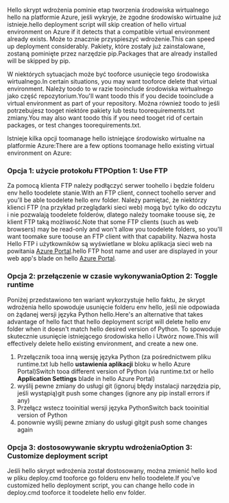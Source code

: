<span data-ttu-id="ebc21-101">Hello skrypt wdrożenia pominie etap tworzenia środowiska wirtualnego hello na platformie Azure, jeśli wykryje, że zgodne środowisko wirtualne już istnieje.</span><span class="sxs-lookup"><span data-stu-id="ebc21-101">hello deployment script will skip creation of hello virtual environment on Azure if it detects that a compatible virtual environment already exists.</span></span>  <span data-ttu-id="ebc21-102">Może to znacznie przyspieszyć wdrożenie.</span><span class="sxs-lookup"><span data-stu-id="ebc21-102">This can speed up deployment considerably.</span></span>  <span data-ttu-id="ebc21-103">Pakiety, które zostały już zainstalowane, zostaną pominięte przez narzędzie pip.</span><span class="sxs-lookup"><span data-stu-id="ebc21-103">Packages that are already installed will be skipped by pip.</span></span>

<span data-ttu-id="ebc21-104">W niektórych sytuacjach może być tooforce usunięcie tego środowiska wirtualnego.</span><span class="sxs-lookup"><span data-stu-id="ebc21-104">In certain situations, you may want tooforce delete that virtual environment.</span></span>  <span data-ttu-id="ebc21-105">Należy toodo to w razie tooinclude środowiska wirtualnego jako część repozytorium.</span><span class="sxs-lookup"><span data-stu-id="ebc21-105">You'll want toodo this if you decide tooinclude a virtual environment as part of your repository.</span></span>  <span data-ttu-id="ebc21-106">Można również toodo to jeśli potrzebujesz tooget niektóre pakiety lub testu toorequirements.txt zmiany.</span><span class="sxs-lookup"><span data-stu-id="ebc21-106">You may also want toodo this if you need tooget rid of certain packages, or test changes toorequirements.txt.</span></span>

<span data-ttu-id="ebc21-107">Istnieje kilka opcji toomanage hello istniejące środowisko wirtualne na platformie Azure:</span><span class="sxs-lookup"><span data-stu-id="ebc21-107">There are a few options toomanage hello existing virtual environment on Azure:</span></span>

### <a name="option-1-use-ftp"></a><span data-ttu-id="ebc21-108">Opcja 1: użycie protokołu FTP</span><span class="sxs-lookup"><span data-stu-id="ebc21-108">Option 1: Use FTP</span></span>
<span data-ttu-id="ebc21-109">Za pomocą klienta FTP należy podłączyć serwer toohello i będzie folderu env hello toodelete stanie.</span><span class="sxs-lookup"><span data-stu-id="ebc21-109">With an FTP client, connect toohello server and you'll be able toodelete hello env folder.</span></span>  <span data-ttu-id="ebc21-110">Należy pamiętać, że niektórzy klienci FTP (na przykład przeglądarki sieci web) mogą być tylko do odczytu i nie pozwalają toodelete folderów, dlatego należy toomake toouse się, że klient FTP taką możliwość.</span><span class="sxs-lookup"><span data-stu-id="ebc21-110">Note that some FTP clients (such as web browsers) may be read-only and won't allow you toodelete folders, so you'll want toomake sure toouse an FTP client with that capability.</span></span>  <span data-ttu-id="ebc21-111">Nazwa hosta Hello FTP i użytkowników są wyświetlane w bloku aplikacja sieci web na powitania [Azure Portal](https://portal.azure.com).</span><span class="sxs-lookup"><span data-stu-id="ebc21-111">hello FTP host name and user are displayed in your web app's blade on hello [Azure Portal](https://portal.azure.com).</span></span>

### <a name="option-2-toggle-runtime"></a><span data-ttu-id="ebc21-112">Opcja 2: przełączenie w czasie wykonywania</span><span class="sxs-lookup"><span data-stu-id="ebc21-112">Option 2: Toggle runtime</span></span>
<span data-ttu-id="ebc21-113">Poniżej przedstawiono ten wariant wykorzystuje hello faktu, że skrypt wdrożenia hello spowoduje usunięcie folderu env hello, jeśli nie odpowiada on żądanej wersji języka Python hello.</span><span class="sxs-lookup"><span data-stu-id="ebc21-113">Here's an alternative that takes advantage of hello fact that hello deployment script will delete hello env folder when it doesn't match hello desired version of Python.</span></span>  <span data-ttu-id="ebc21-114">To spowoduje skutecznie usunięcie istniejącego środowiska hello i Utwórz nowe.</span><span class="sxs-lookup"><span data-stu-id="ebc21-114">This will effectively delete hello existing environment, and create a new one.</span></span>

1. <span data-ttu-id="ebc21-115">Przełącznik tooa inną wersję języka Python (za pośrednictwem pliku runtime.txt lub hello **ustawienia aplikacji** bloku w hello Azure Portal)</span><span class="sxs-lookup"><span data-stu-id="ebc21-115">Switch tooa different version of Python (via runtime.txt or hello **Application Settings** blade in hello Azure Portal)</span></span>
2. <span data-ttu-id="ebc21-116">wyślij pewne zmiany do usługi git (ignoruj błędy instalacji narzędzia pip, jeśli wystąpią)</span><span class="sxs-lookup"><span data-stu-id="ebc21-116">git push some changes (ignore any pip install errors if any)</span></span>
3. <span data-ttu-id="ebc21-117">Przełącz wstecz tooinitial wersji języka Python</span><span class="sxs-lookup"><span data-stu-id="ebc21-117">Switch back tooinitial version of Python</span></span>
4. <span data-ttu-id="ebc21-118">ponownie wyślij pewne zmiany do usługi git</span><span class="sxs-lookup"><span data-stu-id="ebc21-118">git push some changes again</span></span>

### <a name="option-3-customize-deployment-script"></a><span data-ttu-id="ebc21-119">Opcja 3: dostosowywanie skryptu wdrożenia</span><span class="sxs-lookup"><span data-stu-id="ebc21-119">Option 3: Customize deployment script</span></span>
<span data-ttu-id="ebc21-120">Jeśli hello skrypt wdrożenia został dostosowany, można zmienić hello kod w pliku deploy.cmd tooforce go folderu env hello toodelete.</span><span class="sxs-lookup"><span data-stu-id="ebc21-120">If you've customized hello deployment script, you can change hello code in deploy.cmd tooforce it toodelete hello env folder.</span></span>

